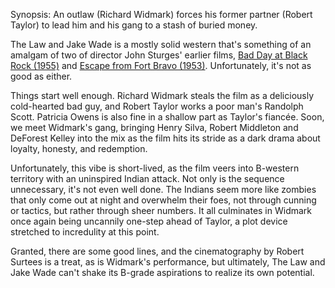 Synopsis: An outlaw (Richard Widmark) forces his former partner (Robert Taylor) to lead him and his gang to a stash of buried money.

The Law and Jake Wade is a mostly solid western that's something of an amalgam of two of director John Sturges' earlier films, <a href="/browse/reviews/bad-day-at-black-rock-1955/">Bad Day at Black Rock (1955)</a> and <a href="/browse/reviews/escape-from-fort-bravo-1953/">Escape from Fort Bravo (1953)</a>. Unfortunately, it's not as good as either.

Things start well enough. Richard Widmark steals the film as a deliciously cold-hearted bad guy, and Robert Taylor works a poor man's Randolph Scott. Patricia Owens is also fine in a shallow part as Taylor's fiancée. Soon, we meet Widmark's gang, bringing Henry Silva, Robert Middleton and DeForest Kelley into the mix as the film hits its stride as a dark drama about loyalty, honesty, and redemption.

Unfortunately, this vibe is short-lived, as the film veers into B-western territory with an uninspired Indian attack. Not only is the sequence unnecessary, it's not even well done. The Indians seem more like zombies that only come out at night and overwhelm their foes, not through cunning or tactics, but rather through sheer numbers. It all culminates in Widmark once again being uncannily one-step ahead of Taylor, a plot device stretched to incredulity at this point.

Granted, there are some good lines, and the cinematography by Robert Surtees is a treat, as is Widmark's performance, but ultimately, The Law and Jake Wade can't shake its B-grade aspirations to realize its own potential.
